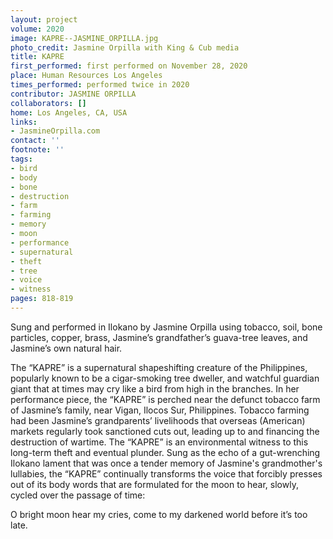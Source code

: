 ```yaml
---
layout: project
volume: 2020
image: KAPRE--JASMINE_ORPILLA.jpg
photo_credit: Jasmine Orpilla with King & Cub media
title: KAPRE
first_performed: first performed on November 28, 2020
place: Human Resources Los Angeles
times_performed: performed twice in 2020
contributor: JASMINE ORPILLA
collaborators: []
home: Los Angeles, CA, USA
links:
- JasmineOrpilla.com
contact: ''
footnote: ''
tags:
- bird
- body
- bone
- destruction
- farm
- farming
- memory
- moon
- performance
- supernatural
- theft
- tree
- voice
- witness
pages: 818-819
---
```

Sung and performed in Ilokano by Jasmine Orpilla using tobacco, soil, bone particles, copper, brass, Jasmine’s grandfather’s guava-tree leaves, and Jasmine’s own natural hair.

The “KAPRE” is a supernatural shapeshifting creature of the Philippines, popularly known to be a cigar-smoking tree dweller, and watchful guardian giant that at times may cry like a bird from high in the branches. In her performance piece, the “KAPRE” is perched near the defunct tobacco farm of Jasmine’s family, near Vigan, Ilocos Sur, Philippines. Tobacco farming had been Jasmine’s grandparents’ livelihoods that overseas (American) markets regularly took sanctioned cuts out, leading up to and financing the destruction of wartime. The “KAPRE” is an environmental witness to this long-term theft and eventual plunder. Sung as the echo of a gut-wrenching Ilokano lament that was once a tender memory of Jasmine's grandmother's lullabies, the “KAPRE” continually transforms the voice that forcibly presses out of its body words that are formulated for the moon to hear, slowly, cycled over the passage of time:

O bright moon hear my cries, come to my darkened world before it’s too late.